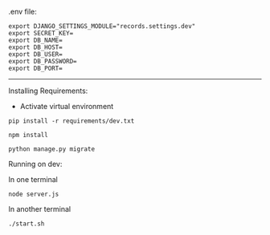 .env file:

```
export DJANGO_SETTINGS_MODULE="records.settings.dev"
export SECRET_KEY=
export DB_NAME=
export DB_HOST=
export DB_USER=
export DB_PASSWORD=
export DB_PORT=
```

---
Installing Requirements:

- Activate virtual environment

`pip install -r requirements/dev.txt`

`npm install`

`python manage.py migrate`

Running on dev:

In one terminal

`node server.js`

In another terminal

`./start.sh`
